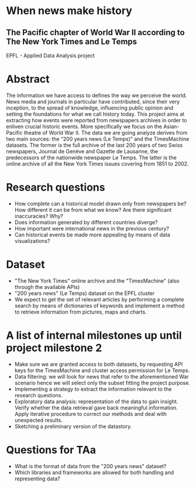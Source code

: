 # When news make history
## The Pacific chapter of World War II according to The New York Times and Le Temps 
EPFL - Applied Data Analysis project  
# Abstract
  The information we have access to defines the way we perceive the world. News media and journals in particular have contributed, since their very inception, to the spread of knowledge, influencing public opinion and setting the foundations for what we call history today. This project aims at extracting how events were reported from newspapers archives in order to enliven crucial historic events. More specifically we focus on the Asian-Pacific theatre of World War II.
  The data we are going analyze derives from two main sources: the “200 years news (Le Temps)” and the TimesMachine datasets. The former is the full archive of the last 200 years of two Swiss newspapers, Journal de Genève and Gazette de Lausanne, the predecessors of the nationwide newspaper Le Temps. The latter is the online archive of all the New York Times issues covering from 1851 to 2002. 


# Research questions
- How complete can a historical model drawn only from newspapers be? How different it can be from what we know? Are there significant inaccuracies? Why?
- Does information generated by different countries diverge? 
- How important were international news in the previous century?
- Can historical events be made more appealing by means of data visualizations?


# Dataset
* "The New York Times" online archive and the "TimesMachine" (also through the available APIs)
* "200 years news" (Le Temps) dataset on the EPFL cluster 
* We expect to get the set of relevant articles by performing a complete search by means of dictionaries of keywords and implement a method to retrieve information from pictures, maps and charts.

# A list of internal milestones up until project milestone 2

- Make sure we are granted access to both datasets, by requesting API keys for the TimesMachine and cluster access permission for Le Temps.
- Data filtering: we will look for news that refer to the aforementioned War scenario hence we will select only the subset fitting the project purpose. 
- Implementing a strategy to extract the information relevant to the research questions. 
- Exploratory data analysis: representation of the data to gain insight. Verify whether the data retrieval gave back meaningful information. Apply iterative procedure to correct our methods and deal with unexpected results.
- Sketching a preliminary version of the datastory.

# Questions for TAa
- What is the format of data from the "200 years news" dataset?
- Which libraries and frameworks are allowed for both handling and representing data?
